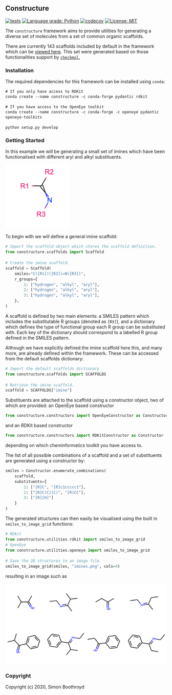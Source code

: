 ## Constructure

[![tests](https://github.com/SimonBoothroyd/constructure/workflows/CI/badge.svg?branch=main)](https://github.com/SimonBoothroyd/constructure/actions?query=workflow%3ACI)
[![Language grade: Python](https://img.shields.io/lgtm/grade/python/g/SimonBoothroyd/constructure.svg?logo=lgtm&logoWidth=18)](https://lgtm.com/projects/g/SimonBoothroyd/constructure/context:python)
[![codecov](https://codecov.io/gh/SimonBoothroyd/constructure/branch/main/graph/badge.svg?token=Aa8STE8WBZ)](https://codecov.io/gh/SimonBoothroyd/constructure)
[![License: MIT](https://img.shields.io/badge/License-MIT-yellow.svg)](https://opensource.org/licenses/MIT)

The ``constructure`` framework aims to provide utilities for generating a diverse set of molecules from a set of common 
organic scaffolds.

There are currently 143 scaffolds included by default in the framework which can be [viewed here](https://github.com/SimonBoothroyd/constructure/blob/main/docs/scaffolds.png). 
This set were generated based on those functionalities support by [``checkmol``.](https://homepage.univie.ac.at/norbert.haider/cheminf/fgtable.pdf) 

### Installation

The required dependencies for this framework can be installed using `conda`:

```
# If you only have access to RDKit
conda create --name constructure -c conda-forge pydantic rdkit

# If you have access to the OpenEye toolkit
conda create --name constructure -c conda-forge -c openeye pydantic openeye-toolkits

python setup.py develop
```

### Getting Started

In this example we will be generating a small set of imines which have been functionalised with different aryl and
alkyl substituents.

![An imine scaffold](docs/imine.png)

To begin with we will define a general imine scaffold:

```python
# Import the scaffold object which stores the scaffold definition.
from constructure.scaffolds import Scaffold

# Create the imine scaffold.
scaffold = Scaffold(
    smiles="C([R1])([R2])=N([R3])",
    r_groups={
        1: ["hydrogen", "alkyl", "aryl"],
        2: ["hydrogen", "alkyl", "aryl"],
        3: ["hydrogen", "alkyl", "aryl"],
    },
)
```

A scaffold is defined by two main elements: a SMILES pattern which includes the substitutable R groups (denoted as `[RX]`), 
and a dictionary which defines the type of functional group each R group can be substituted with. Each key of the dictionary should 
correspond to a labelled R group defined in the SMILES pattern.

Although we have explicitly defined the imine scaffold here this, and many more, are already defined within the 
framework. These can be accessed from the default scaffolds dictionary:

```python
# Import the default scaffolds dictionary
from constructure.scaffolds import SCAFFOLDS

# Retrieve the imine scaffold.
scaffold = SCAFFOLDS["imine"]
```

Substituents are attached to the scaffold using a constructor object, two of which are provided:
an OpenEye based constructor

```python
from constructure.constructors import OpenEyeConstructor as Constructor
```

and an RDKit based constructor

```python
from constructure.constructors import RDKitConstructor as Constructor
```

depending on which cheminformatics toolkit you have access to.

The list of all possible combinations of a scaffold and a set of substituents are generated using a constructor by:

```python
smiles = Constructor.enumerate_combinations(
    scaffold,
    substituents={
        1: ["[R]C", "[R]c1ccccc1"],
        2: ["[R]C(C)(C)", "[R]CC"],
        3: ["[R][H]"]
    }
)
```

The generated structures can then easily be visualised using the built in `smiles_to_image_grid` functions:

```python
# RDkit
from constructure.utilities.rdkit import smiles_to_image_grid
# OpenEye
from constructure.utilities.openeye import smiles_to_image_grid

# Save the 2D structures to an image file.
smiles_to_image_grid(smiles, "imines.png", cols=4)
```

resulting in an image such as

![The imines generated using constructure](docs/imines.png)

### Copyright

Copyright (c) 2020, Simon Boothroyd
